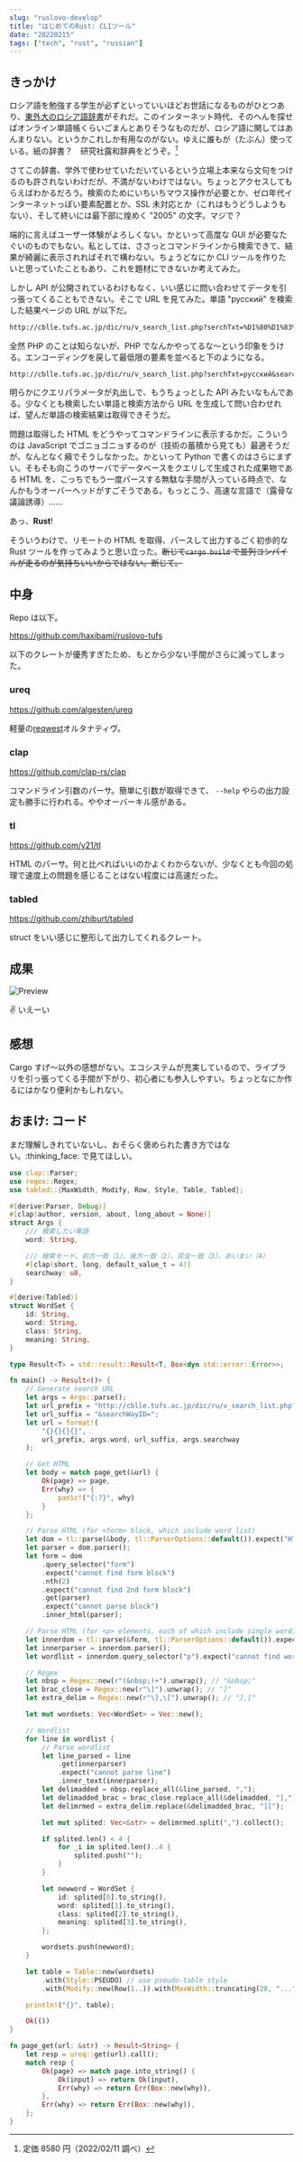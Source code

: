 ```yaml
---
slug: "ruslovo-develop"
title: "はじめてのRust: CLIツール"
date: "20220215"
tags: ["tech", "rust", "russian"]
---
```


## きっかけ

ロシア語を勉強する学生が必ずといっていいほどお世話になるものがひとつあり、[東外大のロシア語辞書](http://cblle.tufs.ac.jp/dic/ru/)がそれだ。このインターネット時代、そのへんを探せばオンライン単語帳くらいごまんとありそうなものだが、ロシア語に関してはあんまりない。というかこれしか有用なのがない。ゆえに誰もが（たぶん）使っている。紙の辞書？　研究社露和辞典をどうぞ。[^1]

[^1]: 定価 8580 円（2022/02/11 調べ）

さてこの辞書、学外で使わせていただいているという立場上本来なら文句をつけるのも許されないわけだが、不満がないわけではない。ちょっとアクセスしてもらえばわかるだろう。検索のためにいちいちマウス操作が必要とか、ゼロ年代インターネットっぽい要素配置とか、SSL 未対応とか（これはもうどうしようもない）、そして終いには最下部に煌めく "2005" の文字。マジで？

端的に言えばユーザー体験がよろしくない。かといって高度な GUI が必要なたぐいのものでもない。私としては、ささっとコマンドラインから検索できて、結果が綺麗に表示されればそれで構わない。ちょうどなにか CLI ツールを作りたいと思っていたこともあり、これを題材にできないか考えてみた。

しかし API が公開されているわけもなく、いい感じに問い合わせてデータを引っ張ってくることもできない。そこで URL を見てみた。単語 "русский" を検索した結果ページの URL が以下だ。

```txt
http://cblle.tufs.ac.jp/dic/ru/v_search_list.php?serchTxt=%D1%80%D1%83%D1%81%D1%81%D0%BA%D0%B8%D0%B9&searchWayID=4&serch_button=%E3%80%80%E6%A4%9C%E7%B4%A2%E3%80%80
```

全然 PHP のことは知らないが、PHP でなんかやってるな〜という印象をうける。エンコーディングを戻して最低限の要素を並べると下のようになる。

```txt
http://cblle.tufs.ac.jp/dic/ru/v_search_list.php?serchTxt=русский&searchWayID=4
```

明らかにクエリパラメータが丸出しで、もうちょっとした API みたいなもんである。少なくとも検索したい単語と検索方法から URL を生成して問い合わせれば、望んだ単語の検索結果は取得できそうだ。

問題は取得した HTML をどうやってコマンドラインに表示するかだ。こういうのは JavaScript でゴニョゴニョするのが（技術の蓄積から見ても）最適そうだが、なんとなく癪でそうしなかった。かといって Python で書くのはさらにまずい。そもそも向こうのサーバでデータベースをクエリして生成された成果物である HTML を、こっちでもう一度パースする無駄な手間が入っている時点で、なんかもうオーバーヘッドがすごそうである。もっとこう、高速な言語で（露骨な議論誘導）……

あっ、**Rust**!

そういうわけで、リモートの HTML を取得、パースして出力するごく初歩的な Rust ツールを作ってみようと思い立った。~~断じて`cargo build` で並列コンパイルが走るのが気持ちいいからではない。断じて。~~

## 中身

Repo は以下。

https://github.com/haxibami/ruslovo-tufs

以下のクレートが優秀すぎたため、もとから少ない手間がさらに減ってしまった。

### ureq

https://github.com/algesten/ureq

軽量の[reqwest](https://github.com/seanmonstar/reqwest)オルタナティヴ。

### clap

https://github.com/clap-rs/clap

コマンドライン引数のパーサ。簡単に引数が取得できて、 `--help` やらの出力設定も勝手に行われる。ややオーバーキル感がある。

### tl

https://github.com/y21/tl

HTML のパーサ。何と比べればいいのかよくわからないが、少なくとも今回の処理で速度上の問題を感じることはない程度には高速だった。

### tabled

https://github.com/zhiburt/tabled

struct をいい感じに整形して出力してくれるクレート。

## 成果

![Preview](https://raw.githubusercontent.com/haxibami/ruslovo-tufs/master/preview.png)

:v: いえーい

## 感想

Cargo すげ〜以外の感想がない。エコシステムが充実しているので、ライブラリを引っ張ってくる手間が下がり、初心者にも参入しやすい。ちょっとなにか作るにはかなり便利かもしれない。

## おまけ: コード

まだ理解しきれていないし、おそらく褒められた書き方ではない。:thinking_face: で見てほしい。

```rust
use clap::Parser;
use regex::Regex;
use tabled::{MaxWidth, Modify, Row, Style, Table, Tabled};

#[derive(Parser, Debug)]
#[clap(author, version, about, long_about = None)]
struct Args {
    /// 検索したい単語
    word: String,

    /// 検索モード。前方一致（1）、後方一致（2）、完全一致（3）、あいまい（4）
    #[clap(short, long, default_value_t = 4)]
    searchway: u8,
}

#[derive(Tabled)]
struct WordSet {
    id: String,
    word: String,
    class: String,
    meaning: String,
}

type Result<T> = std::result::Result<T, Box<dyn std::error::Error>>;

fn main() -> Result<()> {
    // Generate search URL
    let args = Args::parse();
    let url_prefix = "http://cblle.tufs.ac.jp/dic/ru/v_search_list.php?serchTxt=";
    let url_suffix = "&searchWayID=";
    let url = format!(
        "{}{}{}{}",
        url_prefix, args.word, url_suffix, args.searchway
    );

    // Get HTML
    let body = match page_get(&url) {
        Ok(page) => page,
        Err(why) => {
            panic!("{:?}", why)
        }
    };

    // Parse HTML (for <form> block, which include word list)
    let dom = tl::parse(&body, tl::ParserOptions::default()).expect("HTML string too long");
    let parser = dom.parser();
    let form = dom
        .query_selector("form")
        .expect("cannot find form block")
        .nth(2)
        .expect("cannot find 2nd form block")
        .get(parser)
        .expect("cannot parse block")
        .inner_html(parser);

    // Parse HTML (for <p> elements, each of which include single word)
    let innerdom = tl::parse(&form, tl::ParserOptions::default()).expect("HTML string too long");
    let innerparser = innerdom.parser();
    let wordlist = innerdom.query_selector("p").expect("cannot find wordlist");

    // Regex
    let nbsp = Regex::new(r"(&nbsp;)+").unwrap(); // "&nbsp;"
    let brac_close = Regex::new(r"\]").unwrap(); // "]"
    let extra_delim = Regex::new(r"\],\[").unwrap(); // "],["

    let mut wordsets: Vec<WordSet> = Vec::new();

    // Wordlist
    for line in wordlist {
        // Parse wordlist
        let line_parsed = line
            .get(innerparser)
            .expect("cannot parse line")
            .inner_text(innerparser);
        let delimadded = nbsp.replace_all(&line_parsed, ",");
        let delimadded_brac = brac_close.replace_all(&delimadded, "],");
        let delimrmed = extra_delim.replace(&delimadded_brac, "][");

        let mut splited: Vec<&str> = delimrmed.split(",").collect();

        if splited.len() < 4 {
            for _i in splited.len()..4 {
                splited.push("");
            }
        }

        let newword = WordSet {
            id: splited[0].to_string(),
            word: splited[1].to_string(),
            class: splited[2].to_string(),
            meaning: splited[3].to_string(),
        };

        wordsets.push(newword);
    }

    let table = Table::new(wordsets)
        .with(Style::PSEUDO) // use pseudo-table style
        .with(Modify::new(Row(1..)).with(MaxWidth::truncating(20, "..."))); // limit each row's width to 10

    println!("{}", table);

    Ok(())
}

fn page_get(url: &str) -> Result<String> {
    let resp = ureq::get(url).call();
    match resp {
        Ok(page) => match page.into_string() {
            Ok(input) => return Ok(input),
            Err(why) => return Err(Box::new(why)),
        },
        Err(why) => return Err(Box::new(why)),
    };
}
```
